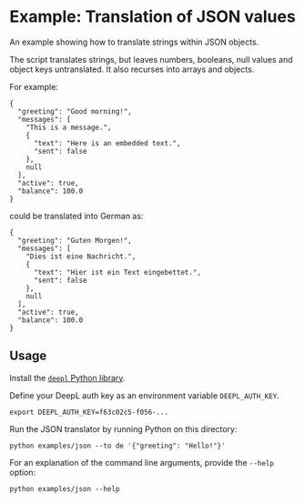 # Example: Translation of JSON values

An example showing how to translate strings within JSON objects.

The script translates strings, but leaves numbers, booleans, null values and
object keys untranslated. It also recurses into arrays and objects.

For example:

```
{
  "greeting": "Good morning!",
  "messages": [
    "This is a message.",
    {
      "text": "Here is an embedded text.",
      "sent": false
    },
    null
  ],
  "active": true,
  "balance": 100.0
}
```

could be translated into German as:

```
{
  "greeting": "Guten Morgen!",
  "messages": [
    "Dies ist eine Nachricht.",
    {
      "text": "Hier ist ein Text eingebettet.",
      "sent": false
    },
    null
  ],
  "active": true,
  "balance": 100.0
}
```

## Usage

Install the [`deepl` Python library](../../README.md).

Define your DeepL auth key as an environment variable `DEEPL_AUTH_KEY`.

```
export DEEPL_AUTH_KEY=f63c02c5-f056-...
```

Run the JSON translator by running Python on this directory:

```
python examples/json --to de '{"greeting": "Hello!"}'
```

For an explanation of the command line arguments, provide the `--help` option:

```
python examples/json --help
```
